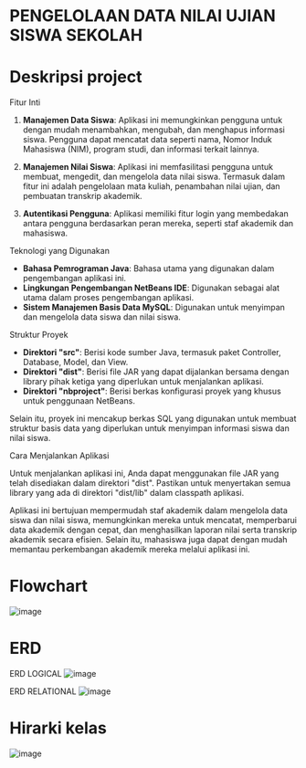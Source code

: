# PENGELOLAAN DATA NILAI UJIAN SISWA SEKOLAH

# Deskripsi project

Fitur Inti

1. **Manajemen Data Siswa**: Aplikasi ini memungkinkan pengguna untuk dengan mudah menambahkan, mengubah, dan menghapus informasi siswa. Pengguna dapat mencatat data seperti nama, Nomor Induk Mahasiswa (NIM), program studi, dan informasi terkait lainnya.

2. **Manajemen Nilai Siswa**: Aplikasi ini memfasilitasi pengguna untuk membuat, mengedit, dan mengelola data nilai siswa. Termasuk dalam fitur ini adalah pengelolaan mata kuliah, penambahan nilai ujian, dan pembuatan transkrip akademik.

3. **Autentikasi Pengguna**: Aplikasi memiliki fitur login yang membedakan antara pengguna berdasarkan peran mereka, seperti staf akademik dan mahasiswa.

Teknologi yang Digunakan

- **Bahasa Pemrograman Java**: Bahasa utama yang digunakan dalam pengembangan aplikasi ini.
- **Lingkungan Pengembangan NetBeans IDE**: Digunakan sebagai alat utama dalam proses pengembangan aplikasi.
- **Sistem Manajemen Basis Data MySQL**: Digunakan untuk menyimpan dan mengelola data siswa dan nilai siswa.

Struktur Proyek

- **Direktori "src"**: Berisi kode sumber Java, termasuk paket Controller, Database, Model, dan View.
- **Direktori "dist"**: Berisi file JAR yang dapat dijalankan bersama dengan library pihak ketiga yang diperlukan untuk menjalankan aplikasi.
- **Direktori "nbproject"**: Berisi berkas konfigurasi proyek yang khusus untuk penggunaan NetBeans.

Selain itu, proyek ini mencakup berkas SQL yang digunakan untuk membuat struktur basis data yang diperlukan untuk menyimpan informasi siswa dan nilai siswa.

Cara Menjalankan Aplikasi

Untuk menjalankan aplikasi ini, Anda dapat menggunakan file JAR yang telah disediakan dalam direktori "dist". Pastikan untuk menyertakan semua library yang ada di direktori "dist/lib" dalam classpath aplikasi.

Aplikasi ini bertujuan mempermudah staf akademik dalam mengelola data siswa dan nilai siswa, memungkinkan mereka untuk mencatat, memperbarui data akademik dengan cepat, dan menghasilkan laporan nilai serta transkrip akademik secara efisien. Selain itu, mahasiswa juga dapat dengan mudah memantau perkembangan akademik mereka melalui aplikasi ini.

# Flowchart

![image](https://github.com/PA-PBOxDBD/PA-PBO-DBD-KELOMPOK-24/assets/121924124/efb2239d-605d-4694-8f15-262930894bfa)


# ERD

ERD LOGICAL 
![image](https://github.com/PA-PBOxDBD/PA-PBO-DBD-KELOMPOK-24/assets/121924124/0381c647-3043-4faf-a1be-96a854da83b0)


ERD RELATIONAL
![image](https://github.com/PA-PBOxDBD/PA-PBO-DBD-KELOMPOK-24/assets/121924124/d823d5ad-40b7-4194-b2d3-cb4108b01b37)



# Hirarki kelas 
![image](https://github.com/PA-PBOxDBD/PA-PBO-DBD-KELOMPOK-24/assets/121924124/b2d5f271-25bb-4203-b019-151a97eb0695)
